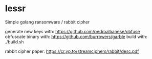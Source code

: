 # lessr
Simple golang ransomware / rabbit cipher

generate new keys with: https://github.com/pedroalbanese/obfuse
obfuscate binary with: https://github.com/burrowers/garble
build with: ./build.sh

rabbit cipher paper: https://cr.yp.to/streamciphers/rabbit/desc.pdf

